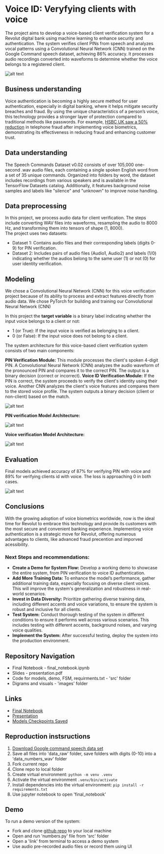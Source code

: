 # Voice ID: Veryfying clients with voice

The project aims to develop a voice-based client verification system for a Revolut digital bank using machine learning to enhance security and authentication. The system verifies client PINs from speech and analyzes vocal patterns using a Convolutional Neural Network (CNN) trained on the Google Command speech dataset, achieving 86% accuracy. It processes audio recordings converted into waveforms to determine whether the voice belongs to a registered client.

![alt text](images/image1.png)

## Business understanding

Voice authentication is becoming a highly secure method for user authentication, especially in digital banking, where it helps mitigate security breaches and fraud. By using the unique characteristics of a person’s voice, this technology provides a stronger layer of protection compared to traditional methods like passwords. For example, [HSBC UK saw a 50% reduction](https://www.about.hsbc.co.uk/news-and-media/hsbc-uks-voice-id-prevents-gbp249-million-of-attempted-fraud) in telephone fraud after implementing voice biometrics, demonstrating its effectiveness in reducing fraud and enhancing customer trust.

## Data understanding

The Speech Commands Dataset v0.02 consists of over 105,000 one-second .wav audio files, each containing a single spoken English word from a set of 35 unique commands. Organized into folders by word, the dataset includes recordings from various speakers and is available in the TensorFlow Datasets catalog. Additionally, it features background noise samples and labels like "silence" and "unknown" to improve noise handling.

## Data preprocessing 

In this project, we process audio data for client verification. The steps include converting WAV files into waveforms, resampling the audio to 8000 Hz, and transforming them into tensors of shape (1, 8000).  
The project uses two datasets:
* Dataset 1: Contains audio files and their corresponding labels (digits 0-9) for PIN verification.
* Dataset 2: Includes pairs of audio files (Audio1, Audio2) and labels (1/0) indicating whether the audios belong to the same user (1) or not (0) for user identity verification.


## Modeling
We chose a Convolutional Neural Network (CNN) for this voice verification project because of its ability to process and extract features directly from audio data. We chose PyTorch for building and training our Convolutional Neural Network (CNN) 

In this project the **target variable** is a binary label indicating whether the input voice belongs to a client or not:
* 1 (or True): If the input voice is verified as belonging to a client.
* 0 (or False): If the input voice does not belong to a client.

The system architecture for this voice-based client verification system consists of two main components:

**PIN Verification Module:** This module processes the client's spoken 4-digit PIN. A Convolutional Neural Network (CNN) analyzes the audio waveform of the pronounced PIN and compares it to the correct PIN. The output is a binary decision (correct or incorrect).
**Voice ID Verification Module:** If the PIN is correct, the system proceeds to verify the client's identity using their voice. Another CNN analyzes the client's voice features and compares them to the stored voice profile. The system outputs a binary decision (client or non-client) based on the match.

![alt text](images/Authentication.png)

**PIN verification Model Architecture:**

![alt text](images/Model1.jpg)

**Voice verification Model Architecture:**

![alt text](images/Model2.jpg)

## Evaluation

Final models achieved accuracy of 87% for verifying PIN with voice and 89% for verifying clients id with voice. The loss is approaching 0 in both cases.

![alt text](images/image6.png)

## Conclusions
With the growing adoption of voice biometrics worldwide, now is the ideal time for Revolut to embrace this technology and provide its customers with the most secure and convenient banking experience. Implementing voice authentication is a strategic move for Revolut, offering numerous advantages to clients, like advanced fraud precention and imporved acessibility.

### Next Steps and recommendations:
- **Create a Demo for System Flow:** Develop a working demo to showcase the entire system, from PIN verification to voice ID authentication.
- **Add More Training Data:** To enhance the model’s performance, gather additional training data, especially focusing on diverse client voices. This will improve the system's generalization and robustness in real-world scenarios.
- **Invest in Data Diversity:** Prioritize gathering diverse training data, including different accents and voice variations, to ensure the system is robust and inclusive for all clients.
- **Test System:** Conduct thorough testing of the system in different conditions to ensure it performs well across various scenarios. This includes testing with different accents, background noises, and varying voice qualities.
- **Implement the System:** After successful testing, deploy the system into the production environment.

## Repository Navigation

* Final Notebook - final_notebook.ipynb
* Slides - presentation.pdf
* Code for models, demo, FSM, requirments.txt - 'src' folder
* Digrams and visuals - 'images' folder
  
## Links

* [Final Notebook](final_notebook.ipynb) 
* [Presentation](presentation.pdf)
* [Models Checkpoints Saved](https://drive.google.com/drive/folders/1h-FudBMLzDU5_m823dHFsR2q8ZTrTBLl?usp=share_link)

## Reproduction instsructions

1. [Download Google command speech data set](https://storage.googleapis.com/download.tensorflow.org/data/speech_commands_v0.02.tar.gz)
2. Save all files into 'data_raw' folder, save folders with digits (0-10) into a 'data_numbers_wav' folder
3. Fork current repo
4. Clone repo to local folder
5. Create virtual environment: `python -m venv .venv`
6. Activate the virtual environment `.venv/bin/activate`
7. Install dependencies into the virtual environment: `pip install -r requirements.txt`
8. Use jupyter notebook to open 'final_notebook'

## Demo
To run a demo version of the system:
* Fork and clone [github repo](https://github.com/dolgorp/verification) to your local machine 
* Open and run 'numbers.py' file from 'src' folder
* Open a 'link' from terminal to access a demo system
* Use audio pre-recorded audio files or record them using UI
